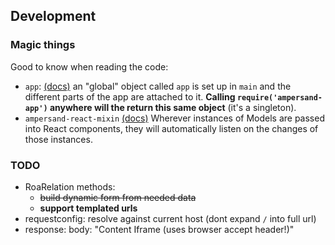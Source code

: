 

## Development

### Magic things

Good to know when reading the code:

- `app`: [(docs)](http://ampersandjs.com/docs#ampersand-app)
  an "global" object called `app` is set up in `main` and the different
  parts of the app are attached to it.
  **Calling `require('ampersand-app')` anywhere will the return this same
  object** (it's a singleton).
- `ampersand-react-mixin` [(docs)](https://github.com/ampersandjs/ampersand-react-mixin#ampersand-react-mixin)
  Wherever instances of Models are passed into React components, they
  will automatically listen on the changes of those instances.


### TODO

- RoaRelation methods:
    - <del>build dynamic form from needed data</del>
    - **support templated urls**
- requestconfig: resolve against current host (dont expand `/` into full url)
- response: body: "Content Iframe (uses browser accept header!)"

